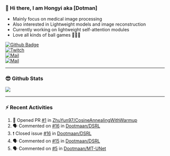 
### 👋 Hi there, I am Hongyi aka [Dotman]

- Mainly focus on medical image processing
- Also interested in Lightweight models and image reconstruction
- Currently working on lightweight self-attention modules
- Love all kinds of ball games 🏸🎾🏓


[![Github Badge](https://img.shields.io/github/followers/Dootmaan?style=social)](https://github.com/Dootmaan)  
[![Twitch](https://img.shields.io/twitch/status/dootmaan?style=social)](https://www.twitch.tv/dootmaan)  
[![Mail](https://img.shields.io/badge/-Work:whongyi@zju.edu.cn-ffffff?style=flat&logo=Gmail&logoColor=blue&link=mailto:whongyi@zju.edu.cn)](mailto:whongyi@zju.edu.cn)  
[![Mail](https://img.shields.io/badge/-Gmail:njdswhy@gmail.com-c14438?style=flat&logo=Gmail&logoColor=white&link=mailto:njdswhy@gmail.com)](mailto:njdswhy@gmail.com)  



---

### 😎 Github Stats

<img align="bottom" src="https://github-readme-stats.vercel.app/api?username=Dootmaan&show_icons=true&icon_color=CE1D2D&text_color=718096&bg_color=000000&hide_title=true&theme=radical" />


---

### ⚡ Recent Activities

<!--START_SECTION:activity-->
1. 💪 Opened PR [#1](https://github.com/ZhuYun97/CosineAnnealingWithWarmup/pull/1) in [ZhuYun97/CosineAnnealingWithWarmup](https://github.com/ZhuYun97/CosineAnnealingWithWarmup)
2. 🗣 Commented on [#16](https://github.com/Dootmaan/DSRL/issues/16) in [Dootmaan/DSRL](https://github.com/Dootmaan/DSRL)
3. ❗️ Closed issue [#16](https://github.com/Dootmaan/DSRL/issues/16) in [Dootmaan/DSRL](https://github.com/Dootmaan/DSRL)
4. 🗣 Commented on [#15](https://github.com/Dootmaan/DSRL/issues/15) in [Dootmaan/DSRL](https://github.com/Dootmaan/DSRL)
5. 🗣 Commented on [#5](https://github.com/Dootmaan/MT-UNet/issues/5) in [Dootmaan/MT-UNet](https://github.com/Dootmaan/MT-UNet)
<!--END_SECTION:activity-->



<!--
**Dootmaan/Dootmaan** is a ✨ _special_ ✨ repository because its `README.md` (this file) appears on your GitHub profile.

Here are some ideas to get you started:

- 🔭 I’m currently working on ...
- 🌱 I’m currently learning ...
- 👯 I’m looking to collaborate on ...
- 🤔 I’m looking for help with ...
- 💬 Ask me about ...
- 📫 How to reach me: ...
- 😄 Pronouns: ...
- ⚡ Fun fact: ...
-->
